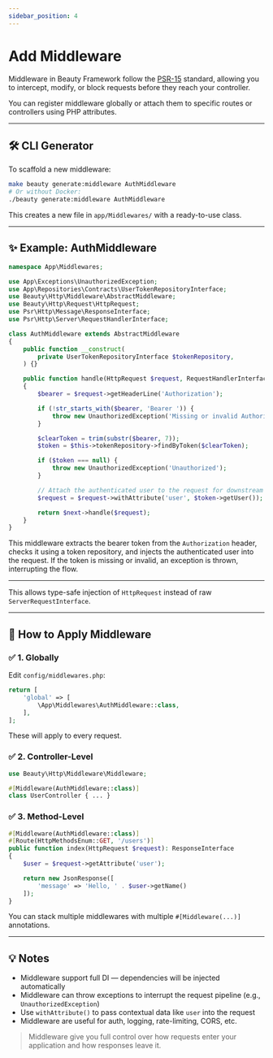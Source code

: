 ```yaml
---
sidebar_position: 4
---
```


# Add Middleware

Middleware in Beauty Framework follow the [PSR-15](https://www.php-fig.org/psr/psr-15/) standard, allowing you to intercept, modify, or block requests before they reach your controller.

You can register middleware globally or attach them to specific routes or controllers using PHP attributes.

---

## 🛠 CLI Generator

To scaffold a new middleware:

```bash
make beauty generate:middleware AuthMiddleware
# Or without Docker:
./beauty generate:middleware AuthMiddleware
```

This creates a new file in `app/Middlewares/` with a ready-to-use class.

---

## ✨ Example: AuthMiddleware

```php
namespace App\Middlewares;

use App\Exceptions\UnauthorizedException;
use App\Repositories\Contracts\UserTokenRepositoryInterface;
use Beauty\Http\Middleware\AbstractMiddleware;
use Beauty\Http\Request\HttpRequest;
use Psr\Http\Message\ResponseInterface;
use Psr\Http\Server\RequestHandlerInterface;

class AuthMiddleware extends AbstractMiddleware
{
    public function __construct(
        private UserTokenRepositoryInterface $tokenRepository,
    ) {}

    public function handle(HttpRequest $request, RequestHandlerInterface $next): ResponseInterface
    {
        $bearer = $request->getHeaderLine('Authorization');

        if (!str_starts_with($bearer, 'Bearer ')) {
            throw new UnauthorizedException('Missing or invalid Authorization header');
        }

        $clearToken = trim(substr($bearer, 7));
        $token = $this->tokenRepository->findByToken($clearToken);

        if ($token === null) {
            throw new UnauthorizedException('Unauthorized');
        }

        // Attach the authenticated user to the request for downstream use
        $request = $request->withAttribute('user', $token->getUser());

        return $next->handle($request);
    }
}
```

This middleware extracts the bearer token from the `Authorization` header, checks it using a token repository, and injects the authenticated user into the request. If the token is missing or invalid, an exception is thrown, interrupting the flow.

---

This allows type-safe injection of `HttpRequest` instead of raw `ServerRequestInterface`.

---

## 🧭 How to Apply Middleware

### ✅ 1. Globally

Edit `config/middlewares.php`:

```php
return [
    'global' => [
        \App\Middlewares\AuthMiddleware::class,
    ],
];
```

These will apply to every request.

### ✅ 2. Controller-Level

```php
use Beauty\Http\Middleware\Middleware;

#[Middleware(AuthMiddleware::class)]
class UserController { ... }
```

### ✅ 3. Method-Level

```php
#[Middleware(AuthMiddleware::class)]
#[Route(HttpMethodsEnum::GET, '/users')]
public function index(HttpRequest $request): ResponseInterface
{
    $user = $request->getAttribute('user');

    return new JsonResponse([
        'message' => 'Hello, ' . $user->getName()
    ]);
}
```

You can stack multiple middlewares with multiple `#[Middleware(...)]` annotations.

---

## 💡 Notes

* Middleware support full DI — dependencies will be injected automatically
* Middleware can throw exceptions to interrupt the request pipeline (e.g., `UnauthorizedException`)
* Use `withAttribute()` to pass contextual data like `user` into the request
* Middleware are useful for auth, logging, rate-limiting, CORS, etc.

> Middleware give you full control over how requests enter your application and how responses leave it.
